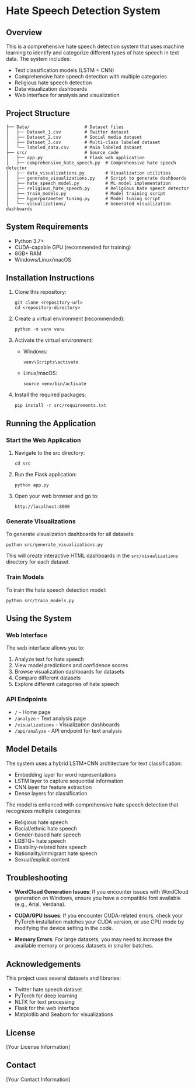 # Hate Speech Detection System

## Overview

This is a comprehensive hate speech detection system that uses machine learning to identify and categorize different types of hate speech in text data. The system includes:

- Text classification models (LSTM + CNN)
- Comprehensive hate speech detection with multiple categories
- Religious hate speech detection
- Data visualization dashboards
- Web interface for analysis and visualization

## Project Structure

```
├── Data/                     # Dataset files
│   ├── Dataset_1.csv         # Twitter dataset
│   ├── Dataset_2.csv         # Social media dataset
│   ├── Dataset_3.csv         # Multi-class labeled dataset
│   └── labeled_data.csv      # Main labeled dataset
├── src/                      # Source code
│   ├── app.py                # Flask web application
│   ├── comprehensive_hate_speech.py  # Comprehensive hate speech detector
│   ├── data_visualizations.py        # Visualization utilities
│   ├── generate_visualizations.py    # Script to generate dashboards
│   ├── hate_speech_model.py          # ML model implementation
│   ├── religious_hate_speech.py      # Religious hate speech detector
│   ├── train_models.py               # Model training script
│   ├── hyperparameter_tuning.py      # Model tuning script
│   └── visualizations/               # Generated visualization dashboards
```

## System Requirements

- Python 3.7+
- CUDA-capable GPU (recommended for training)
- 8GB+ RAM
- Windows/Linux/macOS

## Installation Instructions

1. Clone this repository:
   ```
   git clone <repository-url>
   cd <repository-directory>
   ```

2. Create a virtual environment (recommended):
   ```
   python -m venv venv
   ```

3. Activate the virtual environment:
   - Windows:
     ```
     venv\Scripts\activate
     ```
   - Linux/macOS:
     ```
     source venv/bin/activate
     ```

4. Install the required packages:
   ```
   pip install -r src/requirements.txt
   ```

## Running the Application

### Start the Web Application

1. Navigate to the src directory:
   ```
   cd src
   ```

2. Run the Flask application:
   ```
   python app.py
   ```

3. Open your web browser and go to:
   ```
   http://localhost:8000
   ```

### Generate Visualizations

To generate visualization dashboards for all datasets:

```
python src/generate_visualizations.py
```

This will create interactive HTML dashboards in the `src/visualizations` directory for each dataset.

### Train Models

To train the hate speech detection model:

```
python src/train_models.py
```

## Using the System

### Web Interface

The web interface allows you to:

1. Analyze text for hate speech
2. View model predictions and confidence scores
3. Browse visualization dashboards for datasets
4. Compare different datasets
5. Explore different categories of hate speech

### API Endpoints

- `/` - Home page
- `/analyze` - Text analysis page
- `/visualizations` - Visualization dashboards
- `/api/analyze` - API endpoint for text analysis

## Model Details

The system uses a hybrid LSTM+CNN architecture for text classification:

- Embedding layer for word representations
- LSTM layer to capture sequential information
- CNN layer for feature extraction
- Dense layers for classification

The model is enhanced with comprehensive hate speech detection that recognizes multiple categories:
- Religious hate speech
- Racial/ethnic hate speech
- Gender-based hate speech
- LGBTQ+ hate speech
- Disability-related hate speech
- Nationality/immigrant hate speech
- Sexual/explicit content

## Troubleshooting

- **WordCloud Generation Issues**: If you encounter issues with WordCloud generation on Windows, ensure you have a compatible font available (e.g., Arial, Verdana).
  
- **CUDA/GPU Issues**: If you encounter CUDA-related errors, check your PyTorch installation matches your CUDA version, or use CPU mode by modifying the device setting in the code.

- **Memory Errors**: For large datasets, you may need to increase the available memory or process datasets in smaller batches.

## Acknowledgements

This project uses several datasets and libraries:

- Twitter hate speech dataset
- PyTorch for deep learning
- NLTK for text processing
- Flask for the web interface
- Matplotlib and Seaborn for visualizations

## License

[Your License Information]

## Contact

[Your Contact Information]
